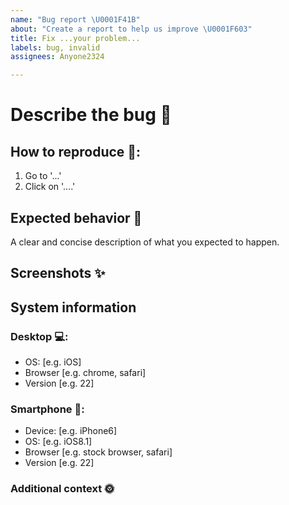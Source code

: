 ```yaml
---
name: "Bug report \U0001F41B"
about: "Create a report to help us improve \U0001F603"
title: Fix ...your problem...
labels: bug, invalid
assignees: Anyone2324

---
```


# Describe the bug 👀
<!-- Please make a clear and concise description of what the bug is. -->

## How to reproduce 🏃:
<!-- Steps to reproduce the behavior: -->
1. Go to '...'
2. Click on '....'

## Expected behavior 🙌
A clear and concise description of what you expected to happen.

## Screenshots ✨
<!-- If applicable, add screenshots to help explain your problem. -->

## System information 
<!-- Please complete the following information 👇 -->
### Desktop 💻:
 - OS: [e.g. iOS]
 - Browser [e.g. chrome, safari]
 - Version [e.g. 22]

<!-- Please complete the following information 👇 -->
### Smartphone 📱:
 - Device: [e.g. iPhone6]
 - OS: [e.g. iOS8.1]
 - Browser [e.g. stock browser, safari]
 - Version [e.g. 22]

### Additional context 🌞 
<!-- Add any other context about the problem here. -->
